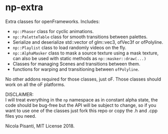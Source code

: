 np-extra
==============
Extra classes for openFrameworks. Includes:

- `np::Phasor` class for cyclic animations.
- `np::PaletteTable` class for smooth transitions between palettes.
- Serialize and deserialize std::vector of glm::vec3, ofVec3f or ofPolyline.
- `np::Playlist` class to load randomly videos on the fly.
- `np::AlphaMasker` class to mask a source texture using a mask texture, can also be used with static methods as `np::masker::draw(...)`
- Classes for managing Scenes and transitions between them.
- functions for warping and transitioning between `ofPolyline`.

No other addons required for those classes, just oF. Those classes should work on all the oF platforms.

DISCLAIMER:    
I will treat everything in the `np` namespace as in constant alpha state, the code should be bug-free but the API will be subject to change, so if you want to use one of the classes just fork this repo or copy the .h and .cpp files you need.

Nicola Pisanti, MIT License 2018.
